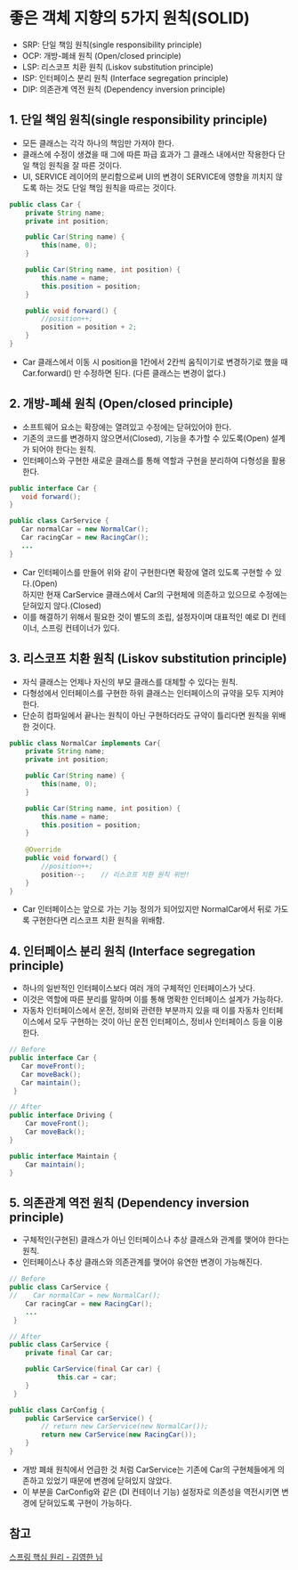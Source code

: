 # 좋은 객체 지향의 5가지 원칙(SOLID)
 
- SRP: 단일 책임 원칙(single responsibility principle)
- OCP: 개방-폐쇄 원칙 (Open/closed principle)
- LSP: 리스코프 치환 원칙 (Liskov substitution principle)
- ISP: 인터페이스 분리 원칙 (Interface segregation principle)
- DIP: 의존관계 역전 원칙 (Dependency inversion principle)

## 1. 단일 책임 원칙(single responsibility principle)
 - 모든 클래스는 각각 하나의 책임만 가져야 한다.
 - 클래스에 수정이 생겼을 때 그에 따른 파급 효과가 그 클래스 내에서만 작용한다 단일 책임 원칙을 잘 따른 것이다.
 - UI, SERVICE 레이어의 분리함으로써 UI의 변경이 SERVICE에 영향을 끼치지 않도록 하는 것도 단일 책임 원칙을 따르는 것이다.
```java
public class Car {
    private String name;
    private int position;

    public Car(String name) {
        this(name, 0);
    }

    public Car(String name, int position) {
        this.name = name;
        this.position = position;
    }

    public void forward() {
        //position++;
        position = position + 2;
    }
}
   ```
 - Car 클래스에서 이동 시 position을 1칸에서 2칸씩 움직이기로 변경하기로 했을 때 Car.forward() 만 수정하면 된다. (다른 클래스는 변경이 없다.)
 
## 2. 개방-폐쇄 원칙 (Open/closed principle)
 - 소프트웨어 요소는 확장에는 열려있고 수정에는 닫혀있어야 한다.
 - 기존의 코드를 변경하지 않으면서(Closed), 기능을 추가할 수 있도록(Open) 설계가 되어야 한다는 원칙.
 - 인터페이스와 구현한 새로운 클래스를 통해 역할과 구현을 분리하여 다형성을 활용한다.
 ```java
 public interface Car {
    void forward();
 }
 
 public class CarService {
    Car normalCar = new NormalCar();
    Car racingCar = new RacingCar();
    ...
 }
 ```
  - Car 인터페이스를 만들어 위와 같이 구현한다면 확장에 열려 있도록 구현할 수 있다.(Open)  
    하지만 현재 CarService 클래스에서 Car의 구현체에 의존하고 있으므로 수정에는 닫혀있지 않다.(Closed) 
  - 이를 해결하기 위해서 필요한 것이 별도의 조립, 설정자이며 대표적인 예로 DI 컨테이너, 스프링 컨테이너가 있다.
  
## 3. 리스코프 치환 원칙 (Liskov substitution principle)
 - 자식 클래스는 언제나 자신의 부모 클래스를 대체할 수 있다는 원칙.
 - 다형성에서 인터페이스를 구현한 하위 클래스는 인터페이스의 규약을 모두 지켜야 한다.
 - 단순히 컴파일에서 끝나는 원칙이 아닌 구현하더라도 규약이 틀리다면 원칙을 위배한 것이다.  
```java
public class NormalCar implements Car{
    private String name;
    private int position;

    public Car(String name) {
        this(name, 0);
    }

    public Car(String name, int position) {
        this.name = name;
        this.position = position;
    }
    
    @Override
    public void forward() {
        //position++;
        position--;    // 리스코프 치환 원칙 위반!
    }
}
   ```
  - Car 인터페이스는 앞으로 가는 기능 정의가 되어있지만 NormalCar에서 뒤로 가도록 구현한다면 리스코프 치환 원칙을 위배함.
  
## 4. 인터페이스 분리 원칙 (Interface segregation principle) 
 - 하나의 일반적인 인터페이스보다 여러 개의 구체적인 인터페이스가 낫다.
 - 이것은 역할에 따른 분리를 말하며 이를 통해 명확한 인터페이스 설계가 가능하다.
 - 자동차 인터페이스에서 운전, 정비와 관련한 부분까지 있을 때 이를 자동차 인터페이스에서 모두 구현하는 것이 아닌 운전 인터페이스, 정비사 인터페이스 등을 이용한다.
 ```java
 // Before
 public interface Car {
    Car moveFront();
    Car moveBack();
    Car maintain();
  }
 
 // After
 public interface Driving {
     Car moveFront();
     Car moveBack();
 }
 
 public interface Maintain {
     Car maintain();
 }
 ```

## 5. 의존관계 역전 원칙 (Dependency inversion principle)
 - 구체적인(구현된) 클래스가 아닌 인터페이스나 추상 클래스와 관계를 맺어야 한다는 원칙.
 - 인터페이스나 추상 클래스와 의존관계를 맺어야 유연한 변경이 가능해진다.
```java
// Before
public class CarService {
//    Car normalCar = new NormalCar();
    Car racingCar = new RacingCar();
    ...
 }

// After
public class CarService {
    private final Car car;

    public CarService(final Car car) {
            this.car = car;
    }
 }

public class CarConfig {
    public CarService carService() {
        // return new CarService(new NormalCar());
        return new CarService(new RacingCar());
    }
}
```
 - 개방 폐쇄 원칙에서 언급한 것 처럼 CarService는 기존에 Car의 구현체들에게 의존하고 있었기 때문에 변경에 닫혀있지 않았다.
 - 이 부분을 CarConfig와 같은 (DI 컨테이너 기능) 설정자로 의존성을 역전시키면 변경에 닫혀있도록 구현이 가능하다. 

## 참고
[스프링 핵심 원리 - 김영한 님](https://www.inflearn.com/course/%EC%8A%A4%ED%94%84%EB%A7%81-%ED%95%B5%EC%8B%AC-%EC%9B%90%EB%A6%AC-%EA%B8%B0%EB%B3%B8%ED%8E%B8/dashboard)
